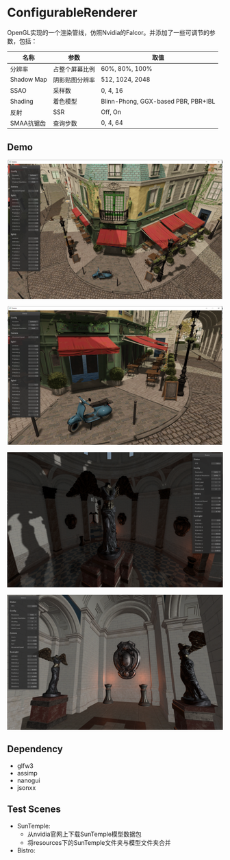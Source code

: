 # ConfigurableRenderer

OpenGL实现的一个渲染管线，仿照Nvidia的Falcor。并添加了一些可调节的参数，包括：

| 名称       | 参数           | 取值                                |
| ---------- | -------------- | ----------------------------------- |
| 分辨率     | 占整个屏幕比例 | 60%, 80%, 100%                      |
| Shadow Map | 阴影贴图分辨率 | 512, 1024, 2048                     |
| SSAO       | 采样数         | 0, 4, 16                            |
| Shading    | 着色模型       | Blinn-Phong, GGX-based PBR, PBR+IBL |
| 反射       | SSR            | Off, On                             |
| SMAA抗锯齿 | 查询步数       | 0, 4, 64                            |

## Demo

![](src/1.png)

![](src/2.png)

![](src/3.png)

![](src/4.png)

## Dependency

- glfw3
- assimp
- nanogui
- jsonxx

## Test Scenes

- SunTemple: 
  - 从nvidia官网上下载SunTemple模型数据包
  - 将resources下的SunTemple文件夹与模型文件夹合并
- Bistro: